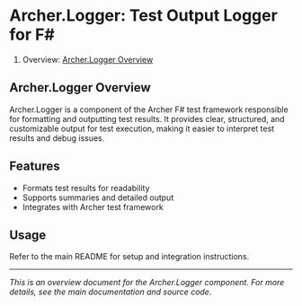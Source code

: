 <!-- GENERATED DOCUMENT DO NOT EDIT! -->
<!-- prettier-ignore-start -->
<!-- markdownlint-disable -->

<!-- Compiled with doculisp https://www.npmjs.com/package/doculisp -->

# Archer.Logger: Test Output Logger for F# #

1. Overview: [Archer.Logger Overview](#archerlogger-overview)

## Archer.Logger Overview ##

Archer.Logger is a component of the Archer F# test framework responsible for formatting and outputting test results. It provides clear, structured, and customizable output for test execution, making it easier to interpret test results and debug issues.

## Features
- Formats test results for readability
- Supports summaries and detailed output
- Integrates with Archer test framework

## Usage
Refer to the main README for setup and integration instructions.

---

*This is an overview document for the Archer.Logger component. For more details, see the main documentation and source code.*

<!-- markdownlint-restore -->
<!-- prettier-ignore-end -->
<!-- GENERATED DOCUMENT DO NOT EDIT! -->